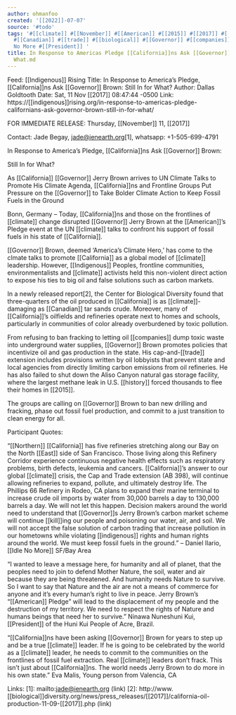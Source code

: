 ```yaml
---
author: ohmanfoo
created: '[[2022]]-07-07'
source: '#todo'
tags: '#[[climate]] #[[November]] #[[American]] #[[2015]] #[[2017]] #[[California]] #[[indigenous]] #[[history]] #[[kill]]
  #[[Canadian]] #[[trade]] #[[biological]] #[[Governor]] #[[companies]] #[[Northern]] #[[East]] #[[Indigenous]] #Idle
  No More #[[President]] '
title: In Response to Americas Pledge [[California]]ns Ask [[Governor]] Brown Still In for
  What.md
---
```


Feed: [[Indigenous]] Rising
Title: In Response to America’s Pledge, [[California]]ns Ask [[Governor]] Brown: Still 
In for What?
Author: Dallas Goldtooth
Date: Sat, 11 Nov [[2017]] 08:47:44 -0500
Link: https://[[indigenous]]rising.org/in-response-to-americas-pledge-californians-ask-governor-brown-still-in-for-what/
 
FOR IMMEDIATE RELEASE: Thursday, [[November]] 11, [[2017]] 
 
Contact: Jade Begay, jade@ienearth.org[1], whatsapp: +1-505-699-4791 
 
In Response to America’s Pledge, [[California]]ns Ask [[Governor]] Brown: 
 
Still In for What?
 
As [[California]] [[Governor]] Jerry Brown arrives to UN Climate Talks to Promote His 
Climate Agenda, [[California]]ns and Frontline Groups Put Pressure on the [[Governor]] 
to Take Bolder Climate Action to Keep Fossil Fuels in the Ground
 
Bonn, Germany – Today, [[California]]ns and those on the frontlines of [[climate]] 
change disrupted [[Governor]] Jerry Brown at the [[American]]’s Pledge event at the UN 
[[climate]] talks to confront his support of fossil fuels in his state of 
[[California]]. 
 
[[Governor]] Brown, deemed ‘America’s Climate Hero,’ has come to the clmate talks to
promote [[California]] as a global model of [[climate]] leadership. However, [[Indigenous]] 
Peoples, frontline communities, environmentalists and [[climate]] activists held 
this non-violent direct action to expose his ties to big oil and false solutions
such as carbon markets. 
 
In a newly released report[2], the Center for Biological Diversity found that 
three-quarters of the oil produced in [[California]] is as [[climate]]-damaging as 
[[Canadian]] tar sands crude. Moreover, many of [[California]]’s oilfields and 
refineries operate next to homes and schools, particularly in communities of 
color already overburdened by toxic pollution. 
 
From refusing to ban fracking to letting oil [[companies]] dump toxic waste into 
underground water supplies, [[Governor]] Brown promotes policies that incentivize 
oil and gas production in the state. His cap-and-[[trade]] extension includes 
provisions written by oil lobbyists that prevent state and local agencies from 
directly limiting carbon emissions from oil refineries. He has also failed to 
shut down the Aliso Canyon natural gas storage facility, where the largest 
methane leak in U.S. [[history]] forced thousands to flee their homes in [[2015]].
 
The groups are calling on [[Governor]] Brown to ban new drilling and fracking, phase
out fossil fuel production, and commit to a just transition to clean energy for 
all.
 
Participant Quotes:
 
“[[Northern]] [[California]] has five refineries stretching along our Bay on the North 
[[East]] side of San Francisco. Those living along this Refinery Corridor experience
continuous negative health effects such as respiratory problems, birth defects, 
leukemia and cancers. [[California]]’s answer to our global [[climate]] crisis, the Cap 
and Trade extension (AB 398), will continue allowing refineries to expand, 
pollute, and ultimately destroy life. The Phillips 66 Refinery in Rodeo, CA 
plans to expand their marine terminal to increase crude oil imports by water 
from 30,000 barrels a day to 130,000 barrels a day. We will not let this happen.
Decision makers around the world need to understand that [[Governor]]s Jerry Brown’s
carbon market scheme will continue [[kill]]ing our people and poisoning our water, 
air, and soil. We will not accept the false solution of carbon trading that 
increase pollution in our hometowns while violating [[indigenous]] rights and human 
rights around the world. We must keep fossil fuels in the ground.” – Daniel 
Ilario, [[Idle No More]] SF/Bay Area 
 
“I wanted to leave a message here, for humanity and all of planet, that the 
peoples need to join to defend Mother Nature, the soil, water and air because 
they are being threatened. And humanity needs Nature to survive. So I want to 
say that Nature and the air are not a means of commerce for anyone and it’s 
every human’s right to live in peace. Jerry Brown’s “[[American]] Pledge” will lead 
to the displacement of my people and the destruction of my territory. We need to
respect the rights of Nature and humans beings that need her to survive.” Ninawa
Nuneshuni Kui, [[President]] of the Huni Kui People of Acre, Brazil.
 
“[[California]]ns have been asking [[Governor]] Brown for years to step up and be a true
[[climate]] leader. If he is going to be celebrated by the world as a [[climate]] 
leader, he needs to commit to the communities on the frontlines of fossil fuel 
extraction. Real [[climate]] leaders don’t frack. This isn’t just about 
[[California]]ns. The world needs Jerry Brown to do more in his own state.” Eva 
Malis, Young person from Valencia, CA
 
 
Links: 
[1]: mailto:jade@ienearth.org (link)
[2]: http://www.[[biological]]diversity.org/news/press_releases/[[2017]]/california-oil-production-11-09-[[2017]].php (link)